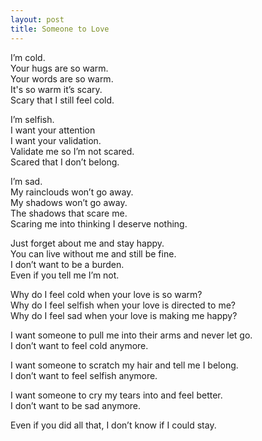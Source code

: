 ```yaml
---
layout: post
title: Someone to Love
---
```


I’m cold. <br>
Your hugs are so warm. <br>
Your words are so warm. <br>
It's so warm it’s scary. <br>
Scary that I still feel cold.

I’m selfish. <br>
I want your attention <br>
I want your validation. <br>
Validate me so I’m not scared. <br>
Scared that I don’t belong.

I’m sad. <br>
My rainclouds won’t go away. <br>
My shadows won’t go away. <br>
The shadows that scare me. <br>
Scaring me into thinking I deserve nothing.

Just forget about me and stay happy. <br>
You can live without me and still be fine. <br>
I don’t want to be a burden. <br>
Even if you tell me I’m not.

Why do I feel cold when your love is so warm? <br>
Why do I feel selfish when your love is directed to me? <br>
Why do I feel sad when your love is making me happy?

I want someone to pull me into their arms and never let go. <br>
I don’t want to feel cold anymore.

I want someone to scratch my hair and tell me I belong. <br>
I don’t want to feel selfish anymore.

I want someone to cry my tears into and feel better. <br>
I don’t want to be sad anymore.

Even if you did all that, I don’t know if I could stay.
